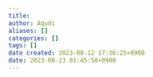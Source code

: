 ```yaml
---
title:
author: Aqudi
aliases: []
categories: []
tags: []
date created: 2023-08-12 17:36:25+0900
date: 2023-08-23 01:45:58+0900
---
```

